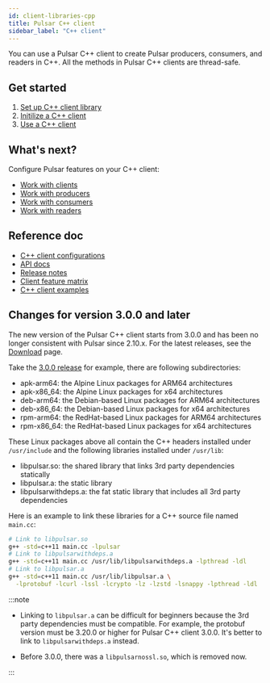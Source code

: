 ```yaml
---
id: client-libraries-cpp
title: Pulsar C++ client
sidebar_label: "C++ client"
---
```


You can use a Pulsar C++ client to create Pulsar producers, consumers, and readers in C++. All the methods in Pulsar C++ clients are thread-safe.

## Get started

1. [Set up C++ client library](client-libraries-cpp-setup.md)
2. [Initilize a C++ client](client-libraries-cpp-initialize.md)
3. [Use a C++ client](client-libraries-cpp-use.md)

## What's next?

Configure Pulsar features on your C++ client:
- [Work with clients](client-libraries-client-objects.md)
- [Work with producers](client-libraries-producers.md)
- [Work with consumers](client-libraries-consumers.md)
- [Work with readers](client-libraries-readers.md)

## Reference doc

- [C++ client configurations](client-libraries-cpp-configs.md)
- [API docs](@pulsar:apidoc:cpp@)
- [Release notes](/release-notes/client-cpp)
- [Client feature matrix](https://docs.google.com/spreadsheets/d/1YHYTkIXR8-Ql103u-IMI18TXLlGStK8uJjDsOOA0T20/edit#gid=1784579914)
- [C++ client examples](https://github.com/apache/pulsar-client-cpp/tree/main/examples)

## Changes for version 3.0.0 and later

The new version of the Pulsar C++ client starts from 3.0.0 and has been no longer consistent with Pulsar since 2.10.x. For the latest releases, see the [Download](/download/) page.

Take the [3.0.0 release](https://archive.apache.org/dist/pulsar/pulsar-client-cpp-3.0.0/) for example, there are following subdirectories:
- apk-arm64: the Alpine Linux packages for ARM64 architectures
- apk-x86_64: the Alpine Linux packages for x64 architectures
- deb-arm64: the Debian-based Linux packages for ARM64 architectures
- deb-x86_64: the Debian-based Linux packages for x64 architectures
- rpm-arm64: the RedHat-based Linux packages for ARM64 architectures
- rpm-x86_64: the RedHat-based Linux packages for x64 architectures

These Linux packages above all contain the C++ headers installed under `/usr/include` and the following libraries installed under `/usr/lib`:
- libpulsar.so: the shared library that links 3rd party dependencies statically
- libpulsar.a: the static library
- libpulsarwithdeps.a: the fat static library that includes all 3rd party dependencies

Here is an example to link these libraries for a C++ source file named `main.cc`:

```bash
# Link to libpulsar.so
g++ -std=c++11 main.cc -lpulsar
# Link to libpulsarwithdeps.a
g++ -std=c++11 main.cc /usr/lib/libpulsarwithdeps.a -lpthread -ldl
# Link to libpulsar.a
g++ -std=c++11 main.cc /usr/lib/libpulsar.a \
  -lprotobuf -lcurl -lssl -lcrypto -lz -lzstd -lsnappy -lpthread -ldl
```

:::note

- Linking to `libpulsar.a` can be difficult for beginners because the 3rd party dependencies must be compatible. For example, the protobuf version must be 3.20.0 or higher for Pulsar C++ client 3.0.0. It's better to link to `libpulsarwithdeps.a` instead.

- Before 3.0.0, there was a `libpulsarnossl.so`, which is removed now.

:::